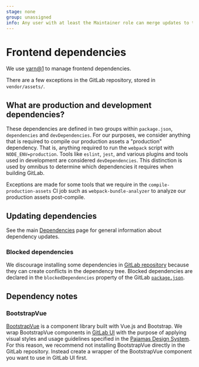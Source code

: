 ```yaml
---
stage: none
group: unassigned
info: Any user with at least the Maintainer role can merge updates to this content. For details, see https://docs.gitlab.com/ee/development/development_processes.html#development-guidelines-review.
---
```


# Frontend dependencies

We use [yarn@1](https://classic.yarnpkg.com/lang/en/) to manage frontend dependencies.

There are a few exceptions in the GitLab repository, stored in `vendor/assets/`.

## What are production and development dependencies?

These dependencies are defined in two groups within `package.json`, `dependencies` and `devDependencies`.
For our purposes, we consider anything that is required to compile our production assets a "production" dependency.
That is, anything required to run the `webpack` script with `NODE_ENV=production`.
Tools like `eslint`, `jest`, and various plugins and tools used in development are considered `devDependencies`.
This distinction is used by omnibus to determine which dependencies it requires when building GitLab.

Exceptions are made for some tools that we require in the
`compile-production-assets` CI job such as `webpack-bundle-analyzer` to analyze our
production assets post-compile.

## Updating dependencies

See the main [Dependencies](../dependencies.md) page for general information about dependency updates.

### Blocked dependencies

We discourage installing some dependencies in [GitLab repository](https://gitlab.com/gitlab-org/gitlab) because they can create conflicts in the dependency tree.
Blocked dependencies are declared in the `blockedDependencies` property of the GitLab [`package.json`](https://gitlab.com/gitlab-org/gitlab/-/blob/master/package.json).

## Dependency notes

### BootstrapVue

[BootstrapVue](https://bootstrap-vue.org/) is a component library built with Vue.js and Bootstrap.
We wrap BootstrapVue components in [GitLab UI](https://gitlab.com/gitlab-org/gitlab-ui/) with the
purpose of applying visual styles and usage guidelines specified in the
[Pajamas Design System](https://design.gitlab.com/). For this reason, we recommend not installing
BootstrapVue directly in the GitLab repository. Instead create a wrapper of the BootstrapVue
component you want to use in GitLab UI first.
